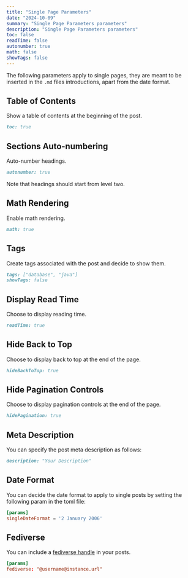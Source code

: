 ```yaml
---
title: "Single Page Parameters"
date: "2024-10-09"
summary: "Single Page Parameters parameters"
description: "Single Page Parameters parameters"
toc: false
readTime: false
autonumber: true
math: false
showTags: false
---
```


The following parameters apply to single pages, they are meant to be inserted in the `.md` files introductions, apart from the date format.

## Table of Contents

Show a table of contents at the beginning of the post.

```md
toc: true
```

## Sections Auto-numbering

Auto-number headings.

```md
autonumber: true
```

Note that headings should start from level two.

## Math Rendering

Enable math rendering.

```md
math: true
```

## Tags

Create tags associated with the post and decide to show them.

```md
tags: ["database", "java"]
showTags: false
```

## Display Read Time

Choose to display reading time.

```md
readTime: true
```

## Hide Back to Top

Choose to display back to top at the end of the page.

```md
hideBackToTop: true
```

## Hide Pagination Controls

Choose to display pagination controls at the end of the page.

```md
hidePagination: true
```

## Meta Description

You can specify the post meta description as follows: 

```md
description: "Your Description"
```

## Date Format

You can decide the date format to apply to single posts by setting the following param in the toml file: 

```toml
[params]
singleDateFormat = '2 January 2006'
```

## Fediverse

You can include a [fediverse handle](https://blog.joinmastodon.org/2024/07/highlighting-journalism-on-mastodon/) in your posts.

```toml
[params]
fediverse: "@username@instance.url"
```